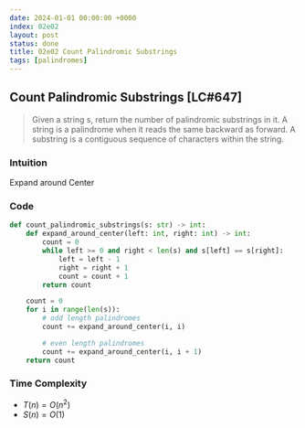 ```yaml
---
date: 2024-01-01 00:00:00 +0000
index: 02e02
layout: post
status: done
title: 02e02 Count Palindromic Substrings
tags: [palindromes]
---
```


## Count Palindromic Substrings [LC#647]
> Given a string s, return the number of palindromic substrings in it. A string is a palindrome when it reads the same backward as forward. A substring is a contiguous sequence of characters within the string.

### Intuition

Expand around Center

### Code
```python
def count_palindromic_substrings(s: str) -> int:
    def expand_around_center(left: int, right: int) -> int:
        count = 0
        while left >= 0 and right < len(s) and s[left] == s[right]:
            left = left - 1
            right = right + 1
            count = count + 1
        return count

    count = 0
    for i in range(len(s)):
        # odd length palindromes
        count += expand_around_center(i, i)

        # even length palindromes
        count += expand_around_center(i, i + 1)
    return count
```
### Time Complexity
- $T(n) = O(n^2)$
- $S(n) = O(1)$